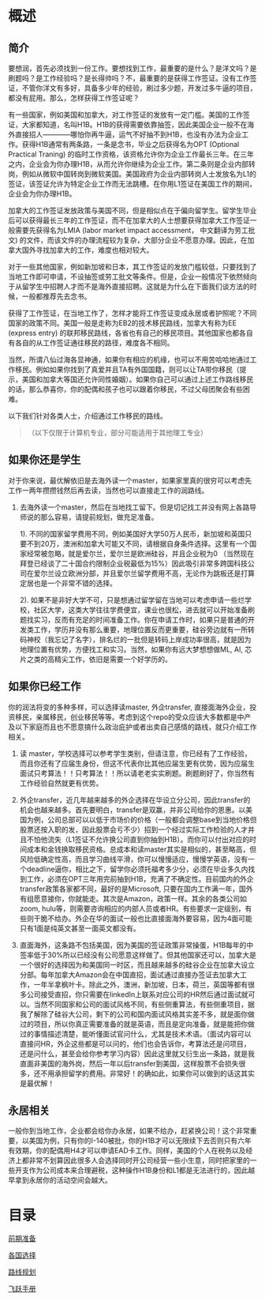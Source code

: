 # 概述

## 简介
要想润，首先必须找到一份工作。要想找到工作，最重要的是什么？是洋文吗？是刷题吗？是工作经验吗？是长得帅吗？不，最重要的是获得工作签证。没有工作签证，不管你洋文有多好，具备多少年的经验，刷过多少题，开发过多牛逼的项目，都没有屁用。那么，怎样获得工作签证呢？

有一些国家，例如美国和加拿大，对工作签证的发放有一定门槛。美国的工作签证，大家都知道，名叫H1B。H1B的获得需要依靠抽签，因此美国企业一般不在海外直接招人————哪怕你再牛逼，运气不好抽不到H1B，也没有办法为企业工作。获得H1B通常有两条路，一条是念书，毕业之后获得名为OPT (Optional Practical Traning) 的临时工作资格，该资格允许你为企业工作最长三年。在三年之内，企业会为你办理H1B，从而允许你继续为企业工作。第二条则是企业内部转岗，例如从微软中国转岗到微软美国。美国政府为企业内部转岗人士发放名为L1的签证，该签证允许为特定企业工作而无法跳槽。在你用L1签证在美国工作的期间，企业会为你办理H1B。

加拿大的工作签证发放政策与美国不同，但是相似点在于偏向留学生。留学生毕业后可以获得最长三年的工作签证，而不在加拿大的人士想要获得加拿大工作签证一般需要先获得名为LMIA (labor market impact accessment， 中文翻译为劳工批文) 的文件，而该文件的办理流程较为复杂，大部分企业不愿意办理。因此，在加拿大国外寻找加拿大的工作，难度也相对较大。

对于一些其他国家，例如新加坡和日本，其工作签证的发放门槛较低，只要找到了当地工作即可申请，不设抽签或劳工批文等条件。但是，企业一般情况下依然倾向于从留学生中招聘人才而不是海外直接招聘。这就是为什么在下面我们谈方法的时候，一般都推荐先去念书。

获得了工作签证，在当地工作了，怎样才能将工作签证变成永居或者护照呢？不同国家的政策不同。美国一般是走称为EB2的技术移民路线，加拿大有称为EE (express entry) 的联邦移民路线，各省也有自己的移民项目。其他国家也都各自有各自的从工作签证通往移民的路径，难度各不相同。

当然，所谓八仙过海各显神通，如果你有相应的机缘，也可以不用苦哈哈地通过工作移民。例如如果你找到了真爱并且TA有外国国籍，则可以让TA带你移民（提示，美国和加拿大等国还允许同性婚姻）。如果你自己可以通过上述工作路线移民的话，那么恭喜你，你的配偶和孩子也可以跟着你移民，不过父母团聚会有些困难。

以下我们针对各类人士，介绍通过工作移民的路线。

>（以下仅限于计算机专业，部分可能适用于其他理工专业）

## 如果你还是学生
对于你来说，最优解依旧是去海外读一个master，如果家里真的很穷可以考虑先工作一两年攒攒钱然后再去读，当然也可以直接走工作的润路线。

1. 去海外读一个master，然后在当地找工留下。但是切记找工并没有网上各路导师说的那么容易，请提前规划，做充足准备。
   
   1). 不同的国家留学费用不同，例如美国好大学50万人民币，新加坡和英国只要不到20万，澳洲和加拿大可能又不同，请根据自身条件选择。这里有一个国家经常被忽略，就是爱尔兰，爱尔兰是欧洲硅谷，并且企业税为0 （当然现在拜登已经谈了二十国合约限制企业税最低为15%）因此吸引非常多跨国科技公司在爱尔兰设立欧洲分部，并且爱尔兰留学费用不高，无论作为跳板还是打算定居也是一个非常不错的选择。
  
   2). 如果不是非好大学不可，只是想通过留学留在当地可以考虑申请一些烂学校，社区大学，这类大学往往学费便宜，课业也很松，进去就可以开始准备刷题找实习，反而有充足的时间准备工作。你在申请工作时，如果只是普通的开发类工作，学历并没有那么重要，地理位置反而更重要，硅谷旁边就有一所转码神校（我忘记了名字），排名烂的一批但是转码上岸成功率很高，就是因为地理位置有优势，方便找工和实习。当然，如果你有远大梦想想做ML, AI, 芯片之类的高精尖工作，依旧是需要一个好学历的。

## 如果你已经工作
你的润法将变的多种多样，可以选择读master, 外企transfer, 直接面海外企业，投资移民，亲属移民，创业移民等等。考虑到这个repo的受众应该大多数都是中产及以下家庭而且也不愿意搞什么政治庇护或者出卖自己感情的路线，就只介绍工作相关。

1. 读 master，学校选择可以参考学生类别，但请注意，你已经有了工作经验，而且你还有了应届生身份，但这不代表你比其他应届生更有优势，因为应届生面试只考算法！！只考算法！！所以请老老实实刷题。刷题刷好了，你当然有工作经验自然就更有优势。

2. 外企transfer，近几年越来越多的外企选择在华设立分公司，因此transfer的机会也越来越多。首先要明白，transfer是双赢，并非公司给你的恩惠。以美国为例，公司总部可以以低于市场价的价格（一般都会调整base到当地价格但股票还按入职的发，因此股票会亏不少）招到一个经过实际工作检验的人才并且不怕他流失（L1签证不允许换公司直到你抽到H1B）。而你可以付出对应的时间成本和金钱换取移民资格。总成本和读master其实是相似的，甚至略高，但风险低确定性高，而且学习曲线平滑，你可以慢慢适应，慢慢学英语，没有一个deadline逼你，相比之下，留学你必须托福考多少分，必须在毕业多久内找到工作，必须在OPT三年用完前抽到H1B，充满了不确定性。目前国内的外企transfer政策各家都不同，最好的是Microsoft, 只要在国内工作满一年，国外有组愿意接你，你就能走。其次是Amazon，政策一样。其余的各类公司如zoom, hulu等，则需要咨询相应的内部人员或者HR。有些要求一定级别，有些则干脆不给办。外企在华的面试一般也比直接面海外要容易，因为4面可能只有1面是纯英文甚至一面英文都没有。

3. 直面海外，这条路不包括美国，因为美国的签证政策非常操蛋，H1B每年的中签率低于30%所以已经没有公司愿意这样做了。但其他国家还可以，加拿大是一个很好的选择因为和美国同一时区，而且越来越多的硅谷企业在加拿大设立分部。每年加拿大Amazon会在中国直招，面试通过直接办签证去加拿大工作，一年半拿枫叶卡。除此之外，澳洲，新加坡，日本，荷兰，英国等都有很多公司接受直招，你只需要在linkedIn上联系对应公司的HR然后通过面试就可以。当然不同国家和公司的面试风格不同，有些侧重算法，有些侧重项目，据我了解除了硅谷大公司，剩下的公司和国内面试风格其实差不多，就是面你做过的项目，所以你真正需要准备的就是英语，而且是定向准备，就是能把你做过的事情描述清楚，能听懂面试官问什么，尤其是技术术语。（面试内容可以直接问HR，外企这些都是可以问的，他们也会告诉你，考算法还是问项目，还是问什么，甚至会给你参考学习内容）因此这里就又衍生出一条路，就是我直面非美国的海外岗，然后一年以后transfer到美国，这样股票不会损失很多，还不用承担留学的费用。非常好！的确如此，如果你可以做到的话这其实是最优解！

## 永居相关
一般你到当地工作，企业都会给你办永居，如果不给办，赶紧换公司！这个非常重要，以美国为例，只有你的I-140被批，你的H1B才可以无限续下去否则只有六年有效期，你的配偶用H4才可以申请EAD卡工作。同样，美国的个人在税务以及经济上都非常不划算因此很多人会选择同时开公司经营一些小生意，同时把家里的一些开支作为公司成本来合理避税，这种操作H1B身份和L1都是无法进行的，因此越早拿到永居你的活动空间会越大。


# 目录

[前期准备](前期准备)

[各国选择](各国选择)

[路线规划](路线规划)

[飞跃手册](飞跃手册)
